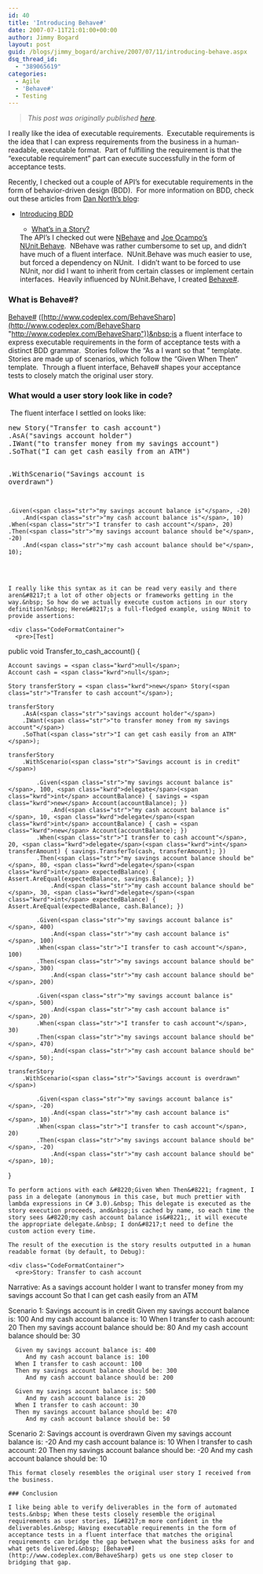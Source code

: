 ```yaml
---
id: 40
title: 'Introducing Behave#'
date: 2007-07-11T21:01:00+00:00
author: Jimmy Bogard
layout: post
guid: /blogs/jimmy_bogard/archive/2007/07/11/introducing-behave.aspx
dsq_thread_id:
  - "389065619"
categories:
  - Agile
  - 'Behave#'
  - Testing
---
```

> _This post was originally published [here](http://grabbagoft.blogspot.com/2007/07/introducing-behave.html)._

I really like the idea of executable requirements.&nbsp; Executable requirements is the idea that I can express requirements from the business in a human-readable, executable format.&nbsp; Part of fulfilling the requirement is that the &#8220;executable requirement&#8221; part can execute successfully in the form of acceptance tests.

Recently, I checked out a couple of API&#8217;s for executable requirements in the form of behavior-driven design (BDD).&nbsp; For more information on BDD, check out these articles from [Dan North&#8217;s blog](http://dannorth.net/):

  * [Introducing BDD](http://dannorth.net/introducing-bdd) 
      * [What&#8217;s in a Story?](http://dannorth.net/whats-in-a-story)</ul> 
    The API&#8217;s I checked out were [NBehave](http://nbehave.org/)&nbsp;and [Joe Ocampo&#8217;s](http://www.agilejoe.com/) [NUnit.Behave](http://code.google.com/p/nunitbehave/).&nbsp; NBehave was rather cumbersome to set up, and didn&#8217;t have much of a fluent interface.&nbsp; NUnit.Behave was much easier to use, but forced a dependency on NUnit.&nbsp; I didn&#8217;t want to be forced to use NUnit, nor did I want to inherit from certain classes or implement certain interfaces.&nbsp; Heavily influenced by NUnit.Behave, I created [Behave#](http://www.codeplex.com/BehaveSharp).
    
    ### What is Behave#?
    
    [Behave#](http://www.codeplex.com/BehaveSharp) ([http://www.codeplex.com/BehaveSharp](http://www.codeplex.com/BehaveSharp "http://www.codeplex.com/BehaveSharp"))&nbsp;is a fluent interface to express executable requirements in the form of acceptance tests with a distinct BDD grammar.&nbsp; Stories follow the &#8220;As a <role> I want <feature> so that <benefit>&#8221; template.&nbsp; Stories are made up of scenarios, which follow the &#8220;Given When Then&#8221; template.&nbsp; Through a fluent interface, Behave# shapes your acceptance tests to closely match the original user story.
    
    ### What would a user story look like in code?
    
    &nbsp;The fluent interface I settled on looks like:
    
    <div class="CodeFormatContainer">
      <pre><span class="kwrd">new</span> Story(<span class="str">"Transfer to cash account"</span>)
    .AsA(<span class="str">"savings account holder"</span>)
    .IWant(<span class="str">"to transfer money from my savings account"</span>)
    .SoThat(<span class="str">"I can get cash easily from an ATM"</span>)

    .WithScenario(<span class="str">"Savings account is overdrawn"</span>)

        .Given(<span class="str">"my savings account balance is"</span>, -20)
            .And(<span class="str">"my cash account balance is"</span>, 10)
        .When(<span class="str">"I transfer to cash account"</span>, 20)
        .Then(<span class="str">"my savings account balance should be"</span>, -20)
            .And(<span class="str">"my cash account balance should be"</span>, 10);
</pre>
    </div>
    
    I really like this syntax as it can be read very easily and there aren&#8217;t a lot of other objects or frameworks getting in the way.&nbsp; So how do we actually execute custom actions in our story definition?&nbsp; Here&#8217;s a full-fledged example, using NUnit to provide assertions:
    
    <div class="CodeFormatContainer">
      <pre>[Test]
<span class="kwrd">public</span> <span class="kwrd">void</span> Transfer_to_cash_account()
{

    Account savings = <span class="kwrd">null</span>;
    Account cash = <span class="kwrd">null</span>;

    Story transferStory = <span class="kwrd">new</span> Story(<span class="str">"Transfer to cash account"</span>);

    transferStory
        .AsA(<span class="str">"savings account holder"</span>)
        .IWant(<span class="str">"to transfer money from my savings account"</span>)
        .SoThat(<span class="str">"I can get cash easily from an ATM"</span>);

    transferStory
        .WithScenario(<span class="str">"Savings account is in credit"</span>)

            .Given(<span class="str">"my savings account balance is"</span>, 100, <span class="kwrd">delegate</span>(<span class="kwrd">int</span> accountBalance) { savings = <span class="kwrd">new</span> Account(accountBalance); })
                .And(<span class="str">"my cash account balance is"</span>, 10, <span class="kwrd">delegate</span>(<span class="kwrd">int</span> accountBalance) { cash = <span class="kwrd">new</span> Account(accountBalance); })
            .When(<span class="str">"I transfer to cash account"</span>, 20, <span class="kwrd">delegate</span>(<span class="kwrd">int</span> transferAmount) { savings.TransferTo(cash, transferAmount); })
            .Then(<span class="str">"my savings account balance should be"</span>, 80, <span class="kwrd">delegate</span>(<span class="kwrd">int</span> expectedBalance) { Assert.AreEqual(expectedBalance, savings.Balance); })
                .And(<span class="str">"my cash account balance should be"</span>, 30, <span class="kwrd">delegate</span>(<span class="kwrd">int</span> expectedBalance) { Assert.AreEqual(expectedBalance, cash.Balance); })

            .Given(<span class="str">"my savings account balance is"</span>, 400)
                .And(<span class="str">"my cash account balance is"</span>, 100)
            .When(<span class="str">"I transfer to cash account"</span>, 100)
            .Then(<span class="str">"my savings account balance should be"</span>, 300)
                .And(<span class="str">"my cash account balance should be"</span>, 200)

            .Given(<span class="str">"my savings account balance is"</span>, 500)
                .And(<span class="str">"my cash account balance is"</span>, 20)
            .When(<span class="str">"I transfer to cash account"</span>, 30)
            .Then(<span class="str">"my savings account balance should be"</span>, 470)
                .And(<span class="str">"my cash account balance should be"</span>, 50);

    transferStory
        .WithScenario(<span class="str">"Savings account is overdrawn"</span>)

            .Given(<span class="str">"my savings account balance is"</span>, -20)
                .And(<span class="str">"my cash account balance is"</span>, 10)
            .When(<span class="str">"I transfer to cash account"</span>, 20)
            .Then(<span class="str">"my savings account balance should be"</span>, -20)
                .And(<span class="str">"my cash account balance should be"</span>, 10);

}

</pre>
    </div>
    
    To perform actions with each &#8220;Given When Then&#8221; fragment, I pass in a delegate (anonymous in this case, but much prettier with lambda expressions in C# 3.0).&nbsp; This delegate is executed as the story execution proceeds, and&nbsp;is cached by name, so each time the story sees &#8220;my cash account balance is&#8221;, it will execute the appropriate delegate.&nbsp; I don&#8217;t need to define the custom action every time.
    
    The result of the execution is the story results outputted in a human readable format (by default, to Debug):
    
    <div class="CodeFormatContainer">
      <pre>Story: Transfer to cash account

Narrative:
   As a savings account holder
   I want to transfer money from my savings account
   So that I can get cash easily from an ATM

   Scenario 1: Savings account is in credit
      Given my savings account balance is: 100
         And my cash account balance is: 10
      When I transfer to cash account: 20
      Then my savings account balance should be: 80
         And my cash account balance should be: 30

      Given my savings account balance is: 400
         And my cash account balance is: 100
      When I transfer to cash account: 100
      Then my savings account balance should be: 300
         And my cash account balance should be: 200

      Given my savings account balance is: 500
         And my cash account balance is: 20
      When I transfer to cash account: 30
      Then my savings account balance should be: 470
         And my cash account balance should be: 50

   Scenario 2: Savings account is overdrawn
      Given my savings account balance is: -20
         And my cash account balance is: 10
      When I transfer to cash account: 20
      Then my savings account balance should be: -20
         And my cash account balance should be: 10</pre>
    </div>
    
    This format closely resembles the original user story I received from the business.
    
    ### Conclusion
    
    I like being able to verify deliverables in the form of automated tests.&nbsp; When these tests closely resemble the original requirements as user stories, I&#8217;m more confident in the deliverables.&nbsp; Having executable requirements in the form of acceptance tests in a fluent interface that matches the original requirements can bridge the gap between what the business asks for and what gets delivered.&nbsp; [Behave#](http://www.codeplex.com/BehaveSharp) gets us one step closer to bridging that gap.